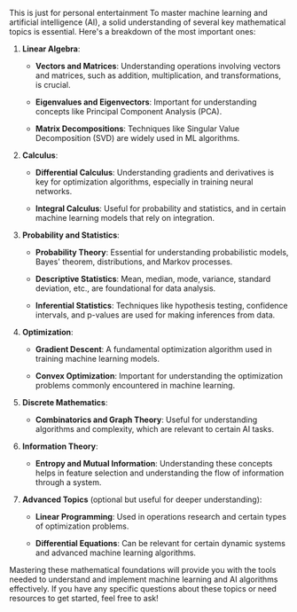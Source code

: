 This is just for personal entertainment
To master machine learning and artificial intelligence (AI), a solid understanding of several key mathematical topics is essential. Here's a breakdown of the most important ones:

1. **Linear Algebra**:
    
    - **Vectors and Matrices**: Understanding operations involving vectors and matrices, such as addition, multiplication, and transformations, is crucial.
        
    - **Eigenvalues and Eigenvectors**: Important for understanding concepts like Principal Component Analysis (PCA).
        
    - **Matrix Decompositions**: Techniques like Singular Value Decomposition (SVD) are widely used in ML algorithms.
        
2. **Calculus**:
    
    - **Differential Calculus**: Understanding gradients and derivatives is key for optimization algorithms, especially in training neural networks.
        
    - **Integral Calculus**: Useful for probability and statistics, and in certain machine learning models that rely on integration.
        
3. **Probability and Statistics**:
    
    - **Probability Theory**: Essential for understanding probabilistic models, Bayes' theorem, distributions, and Markov processes.
        
    - **Descriptive Statistics**: Mean, median, mode, variance, standard deviation, etc., are foundational for data analysis.
        
    - **Inferential Statistics**: Techniques like hypothesis testing, confidence intervals, and p-values are used for making inferences from data.
        
4. **Optimization**:
    
    - **Gradient Descent**: A fundamental optimization algorithm used in training machine learning models.
        
    - **Convex Optimization**: Important for understanding the optimization problems commonly encountered in machine learning.
        
5. **Discrete Mathematics**:
    
    - **Combinatorics and Graph Theory**: Useful for understanding algorithms and complexity, which are relevant to certain AI tasks.
        
6. **Information Theory**:
    
    - **Entropy and Mutual Information**: Understanding these concepts helps in feature selection and understanding the flow of information through a system.
        
7. **Advanced Topics** (optional but useful for deeper understanding):
    
    - **Linear Programming**: Used in operations research and certain types of optimization problems.
        
    - **Differential Equations**: Can be relevant for certain dynamic systems and advanced machine learning algorithms.
        

Mastering these mathematical foundations will provide you with the tools needed to understand and implement machine learning and AI algorithms effectively. If you have any specific questions about these topics or need resources to get started, feel free to ask!